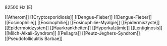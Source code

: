 82500 Hz (E)

[[Atherom]]
[[Cryptosporidiosis]]
[[Dengue-Fieber]]
[[Dengue-Fieber]]
[[Eosinophilie]]
[[Eosinophilie]]
[[Eosinophilie-Myalgie]]
[[Epidermiszyste]]
[[Epidermoidzysten]]
[[Haarkrankheiten]]
[[Hyperkalzämie]]
[[Lentiginosis]]
[[Milch-Alkali-Syndrom]]
[[Pellagra]]
[[Peutz-Jeghers-Syndrom]]
[[Pseudofolliculitis Barbae]]